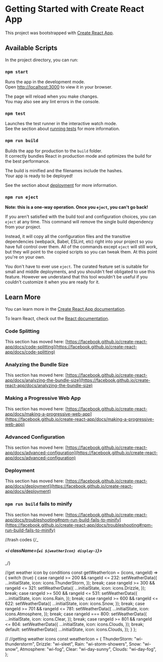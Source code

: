 # Getting Started with Create React App

This project was bootstrapped with [Create React App](https://github.com/facebook/create-react-app).

## Available Scripts

In the project directory, you can run:

### `npm start`

Runs the app in the development mode.\
Open [http://localhost:3000](http://localhost:3000) to view it in your browser.

The page will reload when you make changes.\
You may also see any lint errors in the console.

### `npm test`

Launches the test runner in the interactive watch mode.\
See the section about [running tests](https://facebook.github.io/create-react-app/docs/running-tests) for more information.

### `npm run build`

Builds the app for production to the `build` folder.\
It correctly bundles React in production mode and optimizes the build for the best performance.

The build is minified and the filenames include the hashes.\
Your app is ready to be deployed!

See the section about [deployment](https://facebook.github.io/create-react-app/docs/deployment) for more information.

### `npm run eject`

**Note: this is a one-way operation. Once you `eject`, you can't go back!**

If you aren't satisfied with the build tool and configuration choices, you can `eject` at any time. This command will remove the single build dependency from your project.

Instead, it will copy all the configuration files and the transitive dependencies (webpack, Babel, ESLint, etc) right into your project so you have full control over them. All of the commands except `eject` will still work, but they will point to the copied scripts so you can tweak them. At this point you're on your own.

You don't have to ever use `eject`. The curated feature set is suitable for small and middle deployments, and you shouldn't feel obligated to use this feature. However we understand that this tool wouldn't be useful if you couldn't customize it when you are ready for it.

## Learn More

You can learn more in the [Create React App documentation](https://facebook.github.io/create-react-app/docs/getting-started).

To learn React, check out the [React documentation](https://reactjs.org/).

### Code Splitting

This section has moved here: [https://facebook.github.io/create-react-app/docs/code-splitting](https://facebook.github.io/create-react-app/docs/code-splitting)

### Analyzing the Bundle Size

This section has moved here: [https://facebook.github.io/create-react-app/docs/analyzing-the-bundle-size](https://facebook.github.io/create-react-app/docs/analyzing-the-bundle-size)

### Making a Progressive Web App

This section has moved here: [https://facebook.github.io/create-react-app/docs/making-a-progressive-web-app](https://facebook.github.io/create-react-app/docs/making-a-progressive-web-app)

### Advanced Configuration

This section has moved here: [https://facebook.github.io/create-react-app/docs/advanced-configuration](https://facebook.github.io/create-react-app/docs/advanced-configuration)

### Deployment

This section has moved here: [https://facebook.github.io/create-react-app/docs/deployment](https://facebook.github.io/create-react-app/docs/deployment)

### `npm run build` fails to minify

This section has moved here: [https://facebook.github.io/create-react-app/docs/troubleshooting#npm-run-build-fails-to-minify](https://facebook.github.io/create-react-app/docs/troubleshooting#npm-run-build-fails-to-minify)

//trash codes
{/\_ <h5 className="py-5">
<i className={`wi ${weatherIcon} display-1`}></i>

</h5> _/}

//get weather icon by conditions
const getWeatherIcon = (icons, rangeId) => {
switch (true) {
case rangeId >= 200 && rangeId <= 232:
setWeatherData({
...initialState,
icon: icons.ThunderStorm,
});
break;
case rangeId >= 300 && rangeId <= 321:
setWeatherData({
...initialState,
icon: icons.Drizzle,
});
break;
case rangeId >= 500 && rangeId <= 531:
setWeatherData({
...initialState,
icon: icons.Rain,
});
break;
case rangeId >= 600 && rangeId <= 622:
setWeatherData({
...initialState,
icon: icons.Snow,
});
break;
case rangeId >= 701 && rangeId <= 781:
setWeatherData({
...initialState,
icon: icons.Atmosphere,
});
break;
case rangeId === 800:
setWeatherData({
...initialState,
icon: icons.Clear,
});
break;
case rangeId >= 801 && rangeId <= 804:
setWeatherData({
...initialState,
icon: icons.Clouds,
});
break;
default:
setWeatherData({
...initialState,
icon: icons.Clouds,
});
}
};

//
//getting weather icons
const weatherIcon = {
ThunderStorm: "wi-thunderstorm",
Drizzle: "wi-sleet",
Rain: "wi-storm-showers",
Snow: "wi-snow",
Atmosphere: "wi-fog",
Clear: "wi-day-sunny",
Clouds: "wi-day-fog",
};
